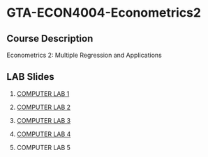 # GTA-ECON4004-Econometrics2

## Course Description

Econometrics 2: Multiple Regression and Applications

## LAB Slides

1. [COMPUTER LAB 1](https://nbviewer.org/github/duongtrinhss/GTA-ECON4004-Econometrics2/blob/main/COMPUTER%20LAB%201/ECON4004-Lab1-slides.pdf)

2. [COMPUTER LAB 2](https://nbviewer.org/github/duongtrinhss/GTA-ECON4004-Econometrics2/blob/main/COMPUTER%20LAB%202/ECON4004-Lab2-slides.pdf)

3. [COMPUTER LAB 3](https://nbviewer.org/github/duongtrinhss/GTA-ECON4004-Econometrics2/blob/main/COMPUTER%20LAB%203/ECON4004-Lab3-slides.pdf)

4. [COMPUTER LAB 4](https://nbviewer.org/github/duongtrinhss/GTA-ECON4004-Econometrics2/blob/main/COMPUTER%20LAB%204/ECON4004-Lab4-slides.pdf)

5. COMPUTER LAB 5
